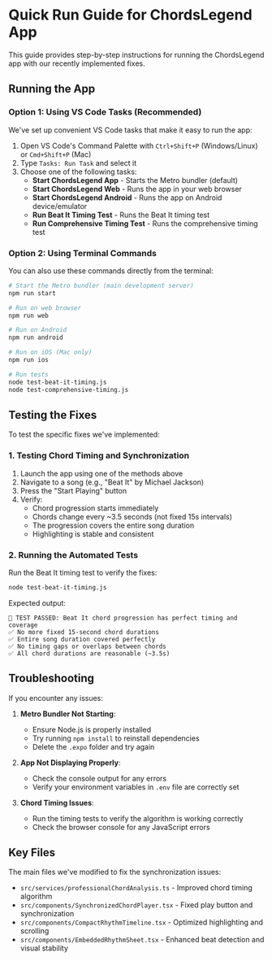 # Quick Run Guide for ChordsLegend App

This guide provides step-by-step instructions for running the ChordsLegend app with our recently implemented fixes.

## Running the App

### Option 1: Using VS Code Tasks (Recommended)

We've set up convenient VS Code tasks that make it easy to run the app:

1. Open VS Code's Command Palette with `Ctrl+Shift+P` (Windows/Linux) or `Cmd+Shift+P` (Mac)
2. Type `Tasks: Run Task` and select it
3. Choose one of the following tasks:
   - **Start ChordsLegend App** - Starts the Metro bundler (default)
   - **Start ChordsLegend Web** - Runs the app in your web browser
   - **Start ChordsLegend Android** - Runs the app on Android device/emulator
   - **Run Beat It Timing Test** - Runs the Beat It timing test
   - **Run Comprehensive Timing Test** - Runs the comprehensive timing test

### Option 2: Using Terminal Commands

You can also use these commands directly from the terminal:

```bash
# Start the Metro bundler (main development server)
npm run start

# Run on web browser
npm run web

# Run on Android
npm run android

# Run on iOS (Mac only)
npm run ios

# Run tests
node test-beat-it-timing.js
node test-comprehensive-timing.js
```

## Testing the Fixes

To test the specific fixes we've implemented:

### 1. Testing Chord Timing and Synchronization

1. Launch the app using one of the methods above
2. Navigate to a song (e.g., "Beat It" by Michael Jackson)
3. Press the "Start Playing" button
4. Verify:
   - Chord progression starts immediately
   - Chords change every ~3.5 seconds (not fixed 15s intervals)
   - The progression covers the entire song duration
   - Highlighting is stable and consistent

### 2. Running the Automated Tests

Run the Beat It timing test to verify the fixes:

```bash
node test-beat-it-timing.js
```

Expected output:

```
🎸 TEST PASSED: Beat It chord progression has perfect timing and coverage
✅ No more fixed 15-second chord durations
✅ Entire song duration covered perfectly
✅ No timing gaps or overlaps between chords
✅ All chord durations are reasonable (~3.5s)
```

## Troubleshooting

If you encounter any issues:

1. **Metro Bundler Not Starting**:

   - Ensure Node.js is properly installed
   - Try running `npm install` to reinstall dependencies
   - Delete the `.expo` folder and try again

2. **App Not Displaying Properly**:

   - Check the console output for any errors
   - Verify your environment variables in `.env` file are correctly set

3. **Chord Timing Issues**:
   - Run the timing tests to verify the algorithm is working correctly
   - Check the browser console for any JavaScript errors

## Key Files

The main files we've modified to fix the synchronization issues:

- `src/services/professionalChordAnalysis.ts` - Improved chord timing algorithm
- `src/components/SynchronizedChordPlayer.tsx` - Fixed play button and synchronization
- `src/components/CompactRhythmTimeline.tsx` - Optimized highlighting and scrolling
- `src/components/EmbeddedRhythmSheet.tsx` - Enhanced beat detection and visual stability
